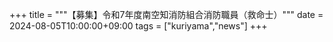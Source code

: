 +++
title = """【募集】令和7年度南空知消防組合消防職員（救命士）"""
date = 2024-08-05T10:00:00+09:00
tags = ["kuriyama","news"]
+++

